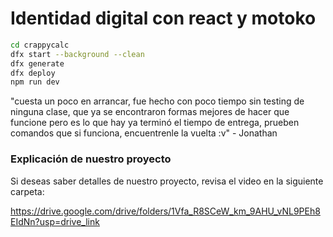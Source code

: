 # Identidad digital con react y motoko

```bash
cd crappycalc
dfx start --background --clean
dfx generate
dfx deploy
npm run dev
```


"cuesta un poco en arrancar, fue hecho con poco tiempo sin testing de ninguna clase, que ya se encontraron formas mejores de hacer que funcione pero es lo que hay ya terminó el tiempo de entrega, prueben comandos que si funciona, encuentrenle la vuelta :v" - Jonathan

### Explicación de nuestro proyecto

Si deseas saber detalles de nuestro proyecto, revisa el video en la siguiente carpeta:

https://drive.google.com/drive/folders/1Vfa_R8SCeW_km_9AHU_vNL9PEh8EIdNn?usp=drive_link
